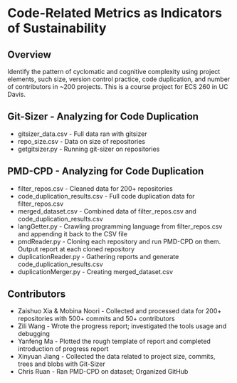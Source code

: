 # Code-Related Metrics as Indicators of Sustainability

## Overview
Identify the pattern of cyclomatic and cognitive complexity using project elements, such size, version control practice, code duplication, and number of contributors in ~200 projects. This is a course project for ECS 260 in UC Davis.

## Git-Sizer - Analyzing for Code Duplication
- gitsizer_data.csv - Full data ran with gitsizer
- repo_size.csv - Data on size of repositories
- getgitsizer.py - Running git-sizer on repositories

## PMD-CPD - Analyzing for Code Duplication
- filter_repos.csv - Cleaned data for 200+ repositories
- code_duplication_results.csv - Full code duplication data for filter_repos.csv
- merged_dataset.csv - Combined data of filter_repos.csv and code_duplication_results.csv
- langGetter.py - Crawling programming language from filter_repos.csv and appending it back to the CSV file
- pmdReader.py - Cloning each repository and run PMD-CPD on them. Output report at each cloned repository
- duplicationReader.py - Gathering reports and generate code_duplication_results.csv
- duplicationMerger.py - Creating merged_dataset.csv

## Contributors
- Zaishuo Xia & Mobina Noori - Collected and processed data for 200+ repositories with 500+ commits and 50+ contributors
- Zili Wang - Wrote the progress report; investigated the tools usage and debugging
- Yanfeng Ma - Plotted the rough template of report and completed introduction of progress report
- Xinyuan Jiang - Collected the data related to project size, commits, trees and blobs with Git-Sizer
- Chris Ruan - Ran PMD-CPD on dataset; Organized GitHub
